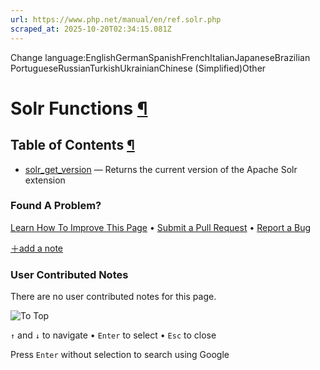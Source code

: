 ```yaml
---
url: https://www.php.net/manual/en/ref.solr.php
scraped_at: 2025-10-20T02:34:15.081Z
---
```


Change language:EnglishGermanSpanishFrenchItalianJapaneseBrazilian PortugueseRussianTurkishUkrainianChinese (Simplified)Other

# Solr Functions [¶](https://www.php.net/manual/en/ref.solr.php\#ref.solr)

## Table of Contents [¶](https://www.php.net/manual/en/ref.solr.php\#ref.solr)

- [solr\_get\_version](https://www.php.net/manual/en/function.solr-get-version.php) — Returns the current version of the Apache Solr extension

### Found A Problem?

[Learn How To Improve This Page](https://github.com/php/doc-base/blob/master/README.md "This will take you to our contribution guidelines on GitHub")
•
[Submit a Pull Request](https://github.com/php/doc-en/blob/master/reference/solr/reference.xml)
•
[Report a Bug](https://github.com/php/doc-en/issues/new?body=From%20manual%20page:%20https:%2F%2Fphp.net%2Fref.solr%0A%0A---)

[＋add a note](https://www.php.net/manual/add-note.php?sect=ref.solr&repo=en&redirect=https://www.php.net/manual/en/ref.solr.php)

### User Contributed Notes

There are no user contributed notes for this page.

![To Top](https://www.php.net/images/to-top@2x.png)

`↑` and `↓` to navigate •
`Enter` to select •
`Esc` to close


Press `Enter` without
selection to search using Google